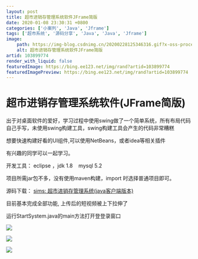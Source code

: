 ```yaml
---
layout: post
title: 超市进销存管理系统软件JFrame简版
date: 2020-01-08 23:30:31 +0800
categories: ['小案列', 'Java', 'Jframe']
tags: ['超市系统', '源码分享', 'Java', 'Java', 'Jframe']
image:
    path: https://img-blog.csdnimg.cn/20200228125346316.gif?x-oss-process=image/resize,m_fixed,h_150
    alt: 超市进销存管理系统软件JFrame简版
artid: 103899774
render_with_liquid: false
featuredImage: https://bing.ee123.net/img/rand?artid=103899774
featuredImagePreview: https://bing.ee123.net/img/rand?artid=103899774
---
```


# 超市进销存管理系统软件(JFrame简版)

出于对桌面软件的爱好，学习过程中使用swing做了一个简单系统，所有布局代码自己手写，未使用swing构建工具，swing构建工具会产生的代码非常糟糕

想要快速构建好看的UI组件,可以使用NetBeans，或者idea等相关插件

有兴趣的同学可以一起学习。

开发工具： eclipse ，jdk 1.8    mysql 5.2

项目所需jar包不多，没有使用maven构建，import 时选择普通项目即可。

源码下载：
[sims: 超市进销存管理系统(java客户端版本)](https://gitee.com/kai_w/sims "sims: 超市进销存管理系统(java客户端版本)")

目前基本完成全部功能, 上传后的短视频被上下拉伸了

运行StartSystem.java的main方法打开登登录窗口

![](https://i-blog.csdnimg.cn/blog_migrate/ec5fdbb75f872fa1f40fe82d06d3d8db.gif)

![](https://i-blog.csdnimg.cn/blog_migrate/06cfd6ebf35f1bd4a1edcdf196b6c61e.gif)

![](https://i-blog.csdnimg.cn/blog_migrate/582cc04b23360cfb5cbbf47befde03fd.gif)